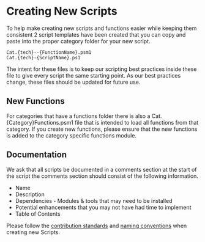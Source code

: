 # Creating New Scripts

To help make creating new scripts and functions easier while keeping them consistent 2 script templates have been created that you can copy and paste into the proper category folder for your new script.

```
Cat.{tech}--{FunctionName}.psm1
Cat.{tech}-{ScriptName}.ps1
```

The intent for these files is to keep our scripting best practices inside these file to give every script the same starting point.  As our best practices change, these files should be updated for future use.

## New Functions

For categories that have a functions folder there is also a Cat.{Category}Functions.psm1 file that is intended to load all functions from that category. If you create new functions, please ensure that the new functions is added to the category specific functions module.

## Documentation

We ask that all scripts be documented in a comments section at the start of the script the comments section should consist of the following information.

* Name
* Description
* Dependencies - Modules & tools that may need to be installed
* Potential enhancements that you may not have had time to implement
* Table of Contents

Please follow the [contribution standards](Contribution.md) and [naming conventions](Naming.md) when creating new Scripts.
